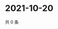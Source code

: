# 2021-10-20

共 0 条

<!-- BEGIN WEIBO -->
<!-- 最后更新时间 Wed Oct 20 2021 02:09:31 GMT+0800 (China Standard Time) -->

<!-- END WEIBO -->
